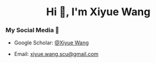 

<h1 align="center">Hi 👋, I'm Xiyue Wang </h1>


### My Social Media 💬


- Google Scholar: [@Xiyue Wang](https://scholar.google.com/citations?user=OxfZXwwAAAAJ&hl=zh-CN&authuser=1)


- Email: xiyue.wang.scu@gmail.com

